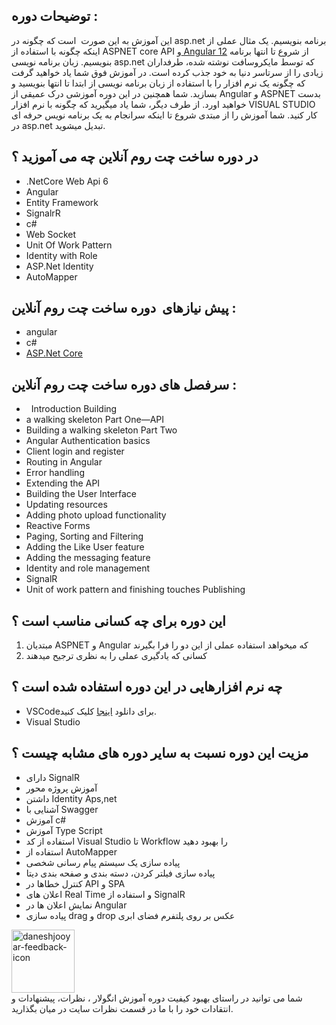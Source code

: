 <div class="course-description has-more cva" id="content" style="max-height: 20000px;">
                        <h2>توضیحات دوره :</h2>
<p>این آموزش به این صورت &nbsp;است که چگونه در asp.net برنامه بنویسیم. یک مثال عملی از اینکه چگونه با استفاده از ASPNET core API و<a href="https://www.daneshjooyar.com/%d8%af%d9%88%d8%b1%d9%87-%d8%ac%d8%a7%d9%85%d8%b9-%d8%a2%d9%85%d9%88%d8%b2%d8%b4-%d8%a7%d9%86%da%af%d9%88%d9%84%d8%a7%d8%b1-angular-12-%d8%a8%d9%87-%d8%b5%d9%88%d8%b1%d8%aa-%d9%be%d8%b1%d9%88%da%98/" target="_blank" rel="noopener"> Angular 12</a> از شروع تا انتها برنامه بنویسیم. زبان برنامه نویسی asp.net که توسط مایکروسافت نوشته شده، طرفداران زیادی را از سرتاسر دنیا به خود جذب کرده است. در آموزش فوق شما یاد خواهید گرفت که چگونه یک نرم افزار را با استفاده از زبان برنامه نویسی از ابتدا تا انتها بنویسید و بسازید. شما همچنین در این دوره آموزشی درک عمیقی از Angular و ASPNET بدست خواهید اورد. از طرف دیگر، شما یاد میگیرید که چگونه با نرم افزار VISUAL STUDIO کار کنید. شما آموزش را از مبتدی شروع تا اینکه سرانجام به یک برنامه نویس حرفه ای در asp.net تبدیل میشوید.</p>
<h2>در دوره ساخت چت روم آنلاین چه می آموزید ؟</h2>
<ul>
<li>.NetCore Web Api 6</li>
<li>Angular</li>
<li>Entity Framework</li>
<li>SignalrR</li>
<li>c#</li>
<li>Web Socket</li>
<li>Unit Of Work Pattern</li>
<li>Identity with Role</li>
<li>ASP.Net Identity</li>
<li>AutoMapper</li>
</ul>
<h2>پیش نیازهای&nbsp; دوره ساخت چت روم آنلاین :</h2>
<ul>
<li>angular</li>
<li>c#</li>
<li><a href="https://www.daneshjooyar.com/%d8%a2%d9%85%d9%88%d8%b2%d8%b4-%d8%b7%d8%b1%d8%a7%d8%ad%db%8c-%d8%b3%d8%a7%db%8c%d8%aa-%d9%88-%d8%a7%d9%be%d9%84%db%8c%da%a9%db%8c%d8%b4%d9%86-%d8%aa%d8%a7%da%a9%d8%b3%db%8c-%d8%a2%d9%86%d9%84%d8%a7/" target="_blank" rel="noopener">ASP.Net Core</a></li>
</ul>
<h2>سرفصل های دوره ساخت چت روم آنلاین :</h2>
<ul>
<li>&nbsp; Introduction Building</li>
<li>a walking skeleton Part One—API</li>
<li>Building a walking skeleton Part Two</li>
<li>Angular Authentication basics</li>
<li>Client login and register</li>
<li>Routing in Angular</li>
<li>Error handling</li>
<li>Extending the API</li>
<li>Building the User Interface</li>
<li>Updating resources</li>
<li>Adding photo upload functionality</li>
<li>Reactive Forms</li>
<li>Paging, Sorting and Filtering</li>
<li>Adding the Like User feature</li>
<li>Adding the messaging feature</li>
<li>Identity and role management</li>
<li>SignalR</li>
<li>Unit of work pattern and finishing touches Publishing</li>
</ul>
<h2>این دوره برای چه کسانی مناسب است ؟</h2>
<ol>

<li class="ql-align-justify">مبتدیان ASPNET و Angular که میخواهد استفاده عملی از این دو را فرا بگیرند</li>
<li class="ql-align-justify">کسانی که یادگیری عملی را به نظری ترجیح میدهند</li>
</ol>
<h2>چه نرم افزارهایی در این دوره استفاده شده است ؟</h2>
<ul>
<li>VSCodeبرای دانلود&nbsp;<a href="https://code.visualstudio.com/">اینجا</a>&nbsp;کلیک کنید.</li>
<li>Visual Studio</li>
</ul>
<h2>مزیت این دوره نسبت به سایر دوره های مشابه چیست ؟</h2>
<ul>
<li>دارای SignalR</li>
<li>آموزش پروژه محور</li>
<li>داشتن Identity Aps,net</li>
<li>آشنایی با Swagger</li>
<li>آموزش c#</li>
<li>آموزش Type Script</li>
<li class="ql-align-right">استفاده از کد Visual Studio تا Workflow را بهبود دهید</li>
<li class="ql-align-right">استفاده از AutoMapper</li>
<li class="ql-align-right">پیاده سازی یک سیستم پیام رسانی شخصی</li>
<li class="ql-align-right">پیاده سازی فیلتر کردن، دسته بندی و صفحه بندی دیتا</li>
<li class="ql-align-right">کنترل خطاها در API و SPA</li>
<li class="ql-align-right">اعلان های Real Time و استفاده از SignalR</li>
<li class="ql-align-right">نمایش اعلان ها در Angular</li>
<li class="ql-align-right">پیاده سازی drag و drop عکس بر روی پلتفرم فضای ابری</li>
</ul>
<div class="feedback-box">
	 <div class="feedback-icon"><img src="https://www.daneshjooyar.com/wp-content/plugins/daneshjooyar-core/Assets/Images/feedback-icon.png" alt="daneshjooyar-feedback-icon" loading="lazy" width="101" height="101"></div>
	<div class="feedback-content">شما می توانید در راستای بهبود کیفیت دوره آموزش انگولار ، نظرات، پیشنهادات و انتقادات خود را با ما در قسمت نظرات سایت در میان بگذارید.</div>
</div>
